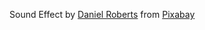 Sound Effect by <a href="https://pixabay.com/users/blendertimer-9538909/?utm_source=link-attribution&utm_medium=referral&utm_campaign=music&utm_content=8117">Daniel Roberts</a> from <a href="https://pixabay.com/sound-effects//?utm_source=link-attribution&utm_medium=referral&utm_campaign=music&utm_content=8117">Pixabay</a>